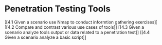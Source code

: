 # Penetration Testing Tools
[[4.1 Given a scenario use Nmap to conduct informtion gathering exercises]]
[[4.2 Compare and contrast various use cases of tools]]
[[4.3 Given a scenario analyze tools output or data related to a penetration test]]
[[4.4 Given a scenario analyze a basic script]]

